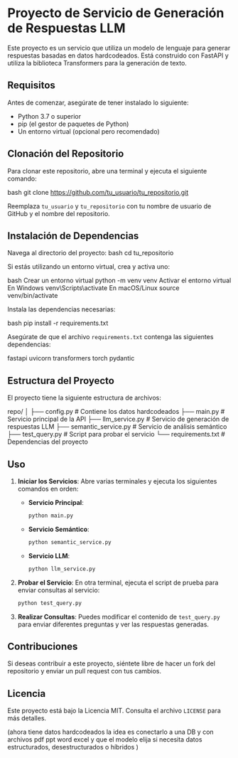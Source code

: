 # Proyecto de Servicio de Generación de Respuestas LLM

Este proyecto es un servicio que utiliza un modelo de lenguaje para generar respuestas basadas en datos hardcodeados. Está construido con FastAPI y utiliza la biblioteca Transformers para la generación de texto.

## Requisitos

Antes de comenzar, asegúrate de tener instalado lo siguiente:

- Python 3.7 o superior
- pip (el gestor de paquetes de Python)
- Un entorno virtual (opcional pero recomendado)

## Clonación del Repositorio

Para clonar este repositorio, abre una terminal y ejecuta el siguiente comando:

bash
git clone https://github.com/tu_usuario/tu_repositorio.git


Reemplaza `tu_usuario` y `tu_repositorio` con tu nombre de usuario de GitHub y el nombre del repositorio.

## Instalación de Dependencias

Navega al directorio del proyecto:
bash
cd tu_repositorio

Si estás utilizando un entorno virtual, crea y activa uno:

bash
Crear un entorno virtual
python -m venv venv
Activar el entorno virtual
En Windows
venv\Scripts\activate
En macOS/Linux
source venv/bin/activate

Instala las dependencias necesarias:


bash
pip install -r requirements.txt

Asegúrate de que el archivo `requirements.txt` contenga las siguientes dependencias:

fastapi
uvicorn
transformers
torch
pydantic

## Estructura del Proyecto

El proyecto tiene la siguiente estructura de archivos:

repo/
│
├── config.py # Contiene los datos hardcodeados
├── main.py # Servicio principal de la API
├── llm_service.py # Servicio de generación de respuestas LLM
├── semantic_service.py # Servicio de análisis semántico
├── test_query.py # Script para probar el servicio
└── requirements.txt # Dependencias del proyecto


## Uso

1. **Iniciar los Servicios**: Abre varias terminales y ejecuta los siguientes comandos en orden:

   - **Servicio Principal**:
     ```bash
     python main.py
     ```

   - **Servicio Semántico**:
     ```bash
     python semantic_service.py
     ```

   - **Servicio LLM**:
     ```bash
     python llm_service.py
     ```

2. **Probar el Servicio**: En otra terminal, ejecuta el script de prueba para enviar consultas al servicio:

   ```bash
   python test_query.py
   ```

3. **Realizar Consultas**: Puedes modificar el contenido de `test_query.py` para enviar diferentes preguntas y ver las respuestas generadas.

## Contribuciones

Si deseas contribuir a este proyecto, siéntete libre de hacer un fork del repositorio y enviar un pull request con tus cambios.

## Licencia

Este proyecto está bajo la Licencia MIT. Consulta el archivo `LICENSE` para más detalles.

(ahora tiene datos hardcodeados la idea es conectarlo a una DB y con archivos pdf ppt word excel y que el modelo elija si necesita datos estructurados, desestructurados o híbridos )